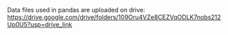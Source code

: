 Data files used in pandas are uploaded on drive:
https://drive.google.com/drive/folders/109Oru4VZe8CEZVqODLK7nobs212Up0U5?usp=drive_link
